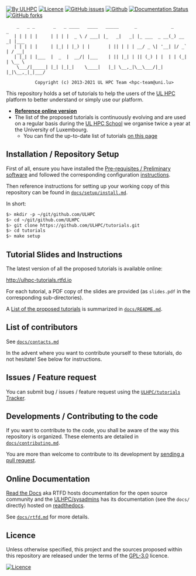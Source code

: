 [![By ULHPC](https://img.shields.io/badge/by-ULHPC-blue.svg)](https://hpc.uni.lu) [![Licence](https://img.shields.io/badge/license-GPL--3.0-blue.svg)](http://www.gnu.org/licenses/gpl-3.0.html) [![GitHub issues](https://img.shields.io/github/issues/ULHPC/tutorials.svg)](https://github.com/ULHPC/tutorials/issues/) [![Github](https://img.shields.io/badge/sources-github-green.svg)](https://github.com/ULHPC/tutorials/) [![Documentation Status](http://readthedocs.org/projects/ulhpc-tutorials/badge/?version=latest)](http://ulhpc-tutorials.readthedocs.io) [![GitHub forks](https://img.shields.io/github/stars/ULHPC/tutorials.svg?style=social&label=Star)](https://github.com/ULHPC/tutorials)

        _   _ _       _   _ ____   ____   _____      _             _       _
       | | | | |     | | | |  _ \ / ___| |_   _|   _| |_ ___  _ __(_) __ _| |___
       | | | | |     | |_| | |_) | |       | || | | | __/ _ \| '__| |/ _` | / __|
       | |_| | |___  |  _  |  __/| |___    | || |_| | || (_) | |  | | (_| | \__ \
        \___/|_____| |_| |_|_|    \____|   |_| \__,_|\__\___/|_|  |_|\__,_|_|___/

               Copyright (c) 2013-2021 UL HPC Team <hpc-team@uni.lu>

This repository holds a set of tutorials to help the users of the [UL HPC](https://hpc.uni.lu) platform to better understand or simply use our platform.

* [**Reference online version**](http://ulhpc-tutorials.readthedocs.io)
* The list of the proposed tutorials is continuously evolving and are used on a regular basis during the [UL HPC School](http://hpc.uni.lu/hpc-school/) we organise twice a year at the University of Luxembourg.
    - You can find the up-to-date list of tutorials [on this page](docs/README.md)

## Installation / Repository Setup

First of all, ensure you have installed the [Pre-requisites / Preliminary software](docs/setup/preliminaries.md) and followed the corresponding configuration [instructions](docs/setup/preliminaries.md).

Then reference instructions for setting up your working copy of this repository can be found in [`docs/setup/install.md`](docs/setup/install.md).

In short:

```bash
$> mkdir -p ~/git/github.com/ULHPC
$> cd ~/git/github.com/ULHPC
$> git clone https://github.com/ULHPC/tutorials.git
$> cd tutorials
$> make setup
```
## Tutorial Slides and Instructions

The latest version of all the proposed tutorials is available online:

<http://ulhpc-tutorials.rtfd.io>

For each tutorial, a PDF copy of the slides are provided (as `slides.pdf` in the corresponding sub-directories).

A [List of the proposed tutorials](docs/README.md) is summarized in [`docs/README.md`](docs/README.md).

## List of contributors

See [`docs/contacts.md`](docs/contacts.md)

In the advent where you want to contribute yourself to these tutorials, do not hesitate! See below for instructions.

## Issues / Feature request

You can submit bug / issues / feature request using the [`ULHPC/tutorials` Tracker](https://github.com/ULHPC/tutorials/issues).

## Developments / Contributing to the code

If you want to contribute to the code, you shall be aware of the way this repository is organized.
These elements are detailed in [`docs/contributing.md`](docs/contributing.md).

You are more than welcome to contribute to its development by [sending a pull request](https://help.github.com/articles/using-pull-requests).

## Online Documentation

[Read the Docs](https://readthedocs.org/) aka RTFD hosts documentation for the open source community and the [ULHPC/sysadmins](https://github.com/ULHPC/tutorials) has its documentation (see the `docs/` directly) hosted on [readthedocs](http://ulhpc-tutorials.rtfd.org).

See [`docs/rtfd.md`](docs/rtfd.md) for more details.

## Licence

Unless otherwise specified, this project and the sources proposed within this repository are released under the terms of the [GPL-3.0](LICENCE) licence.

[![Licence](https://www.gnu.org/graphics/gplv3-88x31.png)](LICENSE)
